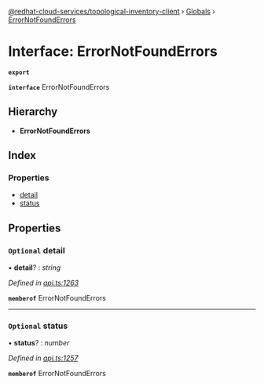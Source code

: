 [@redhat-cloud-services/topological-inventory-client](../README.md) › [Globals](../globals.md) › [ErrorNotFoundErrors](errornotfounderrors.md)

# Interface: ErrorNotFoundErrors

**`export`** 

**`interface`** ErrorNotFoundErrors

## Hierarchy

* **ErrorNotFoundErrors**

## Index

### Properties

* [detail](errornotfounderrors.md#optional-detail)
* [status](errornotfounderrors.md#optional-status)

## Properties

### `Optional` detail

• **detail**? : *string*

*Defined in [api.ts:1263](https://github.com/RedHatInsights/javascript-clients.gi/blob/master/packages/topological-inventory/api.ts#L1263)*

**`memberof`** ErrorNotFoundErrors

___

### `Optional` status

• **status**? : *number*

*Defined in [api.ts:1257](https://github.com/RedHatInsights/javascript-clients.gi/blob/master/packages/topological-inventory/api.ts#L1257)*

**`memberof`** ErrorNotFoundErrors
